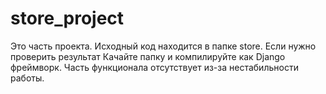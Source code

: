 # store_project

Это часть проекта. Исходный код находится в папке store.
Если нужно проверить результат Качайте папку и компилируйте как Django фреймворк.
Часть функционала отсутствует из-за нестабильности работы.
